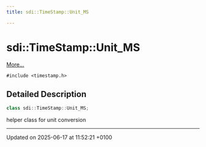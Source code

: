 ```yaml
---
title: sdi::TimeStamp::Unit_MS

---
```


# sdi::TimeStamp::Unit_MS



 [More...](#detailed-description)


`#include <timestamp.h>`

## Detailed Description

```cpp
class sdi::TimeStamp::Unit_MS;
```


helper class for unit conversion 

-------------------------------

Updated on 2025-06-17 at 11:52:21 +0100